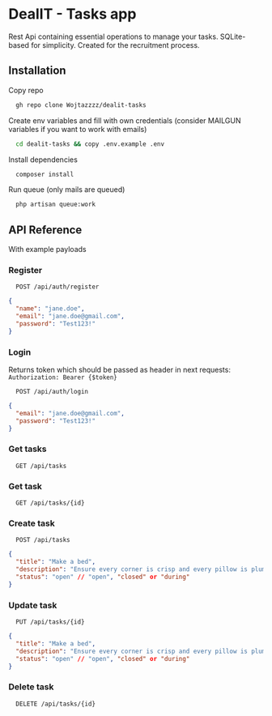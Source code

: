
# DealIT - Tasks app

Rest Api containing essential operations to manage your tasks.
SQLite-based for simplicity. Created for the recruitment process.

## Installation

Copy repo

```bash
  gh repo clone Wojtazzzz/dealit-tasks
```

Create env variables and fill with own credentials (consider MAILGUN variables if you want to work with emails)

```bash
  cd dealit-tasks && copy .env.example .env
```

Install dependencies

```bash
  composer install
```

Run queue (only mails are queued)

```bash
  php artisan queue:work
```

## API Reference
With example payloads

### Register

```http
  POST /api/auth/register
```

```json
{
  "name": "jane.doe",
  "email": "jane.doe@gmail.com",
  "password": "Test123!"
}
```

### Login
Returns token which should be passed as header in next requests:
`Authorization: Bearer {$token}`

```http
  POST /api/auth/login
```

```json
{
  "email": "jane.doe@gmail.com",
  "password": "Test123!"
}
```

### Get tasks

```http
  GET /api/tasks
```

### Get task

```http
  GET /api/tasks/{id}
```

### Create task

```http
  POST /api/tasks
```

```json
{
  "title": "Make a bed",
  "description": "Ensure every corner is crisp and every pillow is plumped for inviting retreat.",
  "status": "open" // "open", "closed" or "during"
}
```

### Update task

```http
  PUT /api/tasks/{id}
```

```json
{
  "title": "Make a bed",
  "description": "Ensure every corner is crisp and every pillow is plumped for inviting retreat.",
  "status": "open" // "open", "closed" or "during"
}
```

### Delete task

```http
  DELETE /api/tasks/{id}
```
